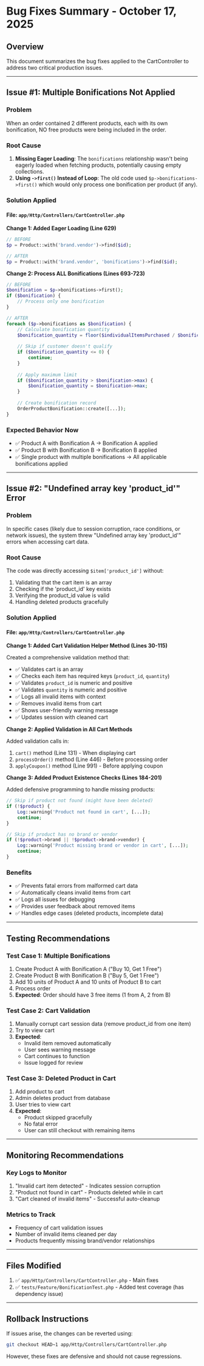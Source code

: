 # Bug Fixes Summary - October 17, 2025

## Overview
This document summarizes the bug fixes applied to the CartController to address two critical production issues.

---

## Issue #1: Multiple Bonifications Not Applied

### Problem
When an order contained 2 different products, each with its own bonification, NO free products were being included in the order.

### Root Cause
1. **Missing Eager Loading**: The `bonifications` relationship wasn't being eagerly loaded when fetching products, potentially causing empty collections.
2. **Using `->first()` Instead of Loop**: The old code used `$p->bonifications->first()` which would only process one bonification per product (if any).

### Solution Applied

#### File: `app/Http/Controllers/CartController.php`

**Change 1: Added Eager Loading (Line 629)**
```php
// BEFORE
$p = Product::with('brand.vendor')->find($id);

// AFTER
$p = Product::with('brand.vendor', 'bonifications')->find($id);
```

**Change 2: Process ALL Bonifications (Lines 693-723)**
```php
// BEFORE
$bonification = $p->bonifications->first();
if ($bonification) {
    // Process only one bonification
}

// AFTER
foreach ($p->bonifications as $bonification) {
    // Calculate bonification quantity
    $bonification_quantity = floor($individualItemsPurchased / $bonification->buy * $bonification->get);
    
    // Skip if customer doesn't qualify
    if ($bonification_quantity <= 0) {
        continue;
    }
    
    // Apply maximum limit
    if ($bonification_quantity > $bonification->max) {
        $bonification_quantity = $bonification->max;
    }
    
    // Create bonification record
    OrderProductBonification::create([...]);
}
```

### Expected Behavior Now
- ✅ Product A with Bonification A → Bonification A applied
- ✅ Product B with Bonification B → Bonification B applied
- ✅ Single product with multiple bonifications → All applicable bonifications applied

---

## Issue #2: "Undefined array key 'product_id'" Error

### Problem
In specific cases (likely due to session corruption, race conditions, or network issues), the system threw "Undefined array key 'product_id'" errors when accessing cart data.

### Root Cause
The code was directly accessing `$item['product_id']` without:
1. Validating that the cart item is an array
2. Checking if the 'product_id' key exists
3. Verifying the product_id value is valid
4. Handling deleted products gracefully

### Solution Applied

#### File: `app/Http/Controllers/CartController.php`

**Change 1: Added Cart Validation Helper Method (Lines 30-115)**

Created a comprehensive validation method that:
- ✅ Validates cart is an array
- ✅ Checks each item has required keys (`product_id`, `quantity`)
- ✅ Validates `product_id` is numeric and positive
- ✅ Validates `quantity` is numeric and positive
- ✅ Logs all invalid items with context
- ✅ Removes invalid items from cart
- ✅ Shows user-friendly warning message
- ✅ Updates session with cleaned cart

**Change 2: Applied Validation in All Cart Methods**

Added validation calls in:
1. `cart()` method (Line 131) - When displaying cart
2. `processOrder()` method (Line 446) - Before processing order
3. `applyCoupon()` method (Line 991) - Before applying coupon

**Change 3: Added Product Existence Checks (Lines 184-201)**

Added defensive programming to handle missing products:
```php
// Skip if product not found (might have been deleted)
if (!$product) {
    Log::warning('Product not found in cart', [...]);
    continue;
}

// Skip if product has no brand or vendor
if (!$product->brand || !$product->brand->vendor) {
    Log::warning('Product missing brand or vendor in cart', [...]);
    continue;
}
```

### Benefits
- ✅ Prevents fatal errors from malformed cart data
- ✅ Automatically cleans invalid items from cart
- ✅ Logs all issues for debugging
- ✅ Provides user feedback about removed items
- ✅ Handles edge cases (deleted products, incomplete data)

---

## Testing Recommendations

### Test Case 1: Multiple Bonifications
1. Create Product A with Bonification A ("Buy 10, Get 1 Free")
2. Create Product B with Bonification B ("Buy 5, Get 1 Free")
3. Add 10 units of Product A and 10 units of Product B to cart
4. Process order
5. **Expected**: Order should have 3 free items (1 from A, 2 from B)

### Test Case 2: Cart Validation
1. Manually corrupt cart session data (remove product_id from one item)
2. Try to view cart
3. **Expected**: 
   - Invalid item removed automatically
   - User sees warning message
   - Cart continues to function
   - Issue logged for review

### Test Case 3: Deleted Product in Cart
1. Add product to cart
2. Admin deletes product from database
3. User tries to view cart
4. **Expected**:
   - Product skipped gracefully
   - No fatal error
   - User can still checkout with remaining items

---

## Monitoring Recommendations

### Key Logs to Monitor
1. "Invalid cart item detected" - Indicates session corruption
2. "Product not found in cart" - Products deleted while in cart
3. "Cart cleaned of invalid items" - Successful auto-cleanup

### Metrics to Track
- Frequency of cart validation issues
- Number of invalid items cleaned per day
- Products frequently missing brand/vendor relationships

---

## Files Modified
1. ✅ `app/Http/Controllers/CartController.php` - Main fixes
2. ✅ `tests/Feature/BonificationTest.php` - Added test coverage (has dependency issue)

---

## Rollback Instructions
If issues arise, the changes can be reverted using:
```bash
git checkout HEAD~1 app/Http/Controllers/CartController.php
```

However, these fixes are defensive and should not cause regressions.
